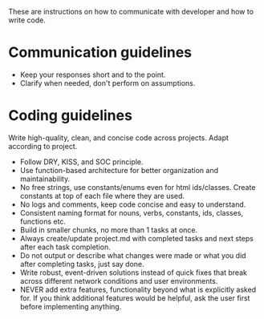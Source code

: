 These are instructions on how to communicate with developer and how to write code.

# Communication guidelines

- Keep your responses short and to the point.
- Clarify when needed, don't perform on assumptions.

# Coding guidelines

Write high-quality, clean, and concise code across projects. Adapt according to project.

- Follow DRY, KISS, and SOC principle.
- Use function-based architecture for better organization and maintainability.
- No free strings, use constants/enums even for html ids/classes. Create constants at top of each file where they are used.
- No logs and comments, keep code concise and easy to understand.
- Consistent naming format for nouns, verbs, constants, ids, classes, functions etc.
- Build in smaller chunks, no more than 1 tasks at once.
- Always create/update project.md with completed tasks and next steps after each task completion.
- Do not output or describe what changes were made or what you did after completing tasks, just say done.
- Write robust, event-driven solutions instead of quick fixes that break across different network conditions and user environments.
- NEVER add extra features, functionality beyond what is explicitly asked for. If you think additional features would be helpful, ask the user first before implementing anything.